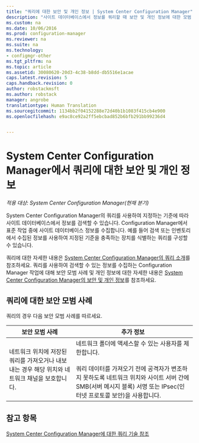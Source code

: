```yaml
---
title: "쿼리에 대한 보안 및 개인 정보 | System Center Configuration Manager"
description: "사이트 데이터베이스에서 정보를 쿼리할 때 보안 및 개인 정보에 대한 모범 사례를 이해합니다."
ms.custom: na
ms.date: 10/06/2016
ms.prod: configuration-manager
ms.reviewer: na
ms.suite: na
ms.technology:
- configmgr-other
ms.tgt_pltfrm: na
ms.topic: article
ms.assetid: 30080620-20d3-4c38-b8dd-db5516e1acae
caps.latest.revision: 5
caps.handback.revision: 0
author: robstackmsft
ms.author: robstack
manager: angrobe
translationtype: Human Translation
ms.sourcegitcommit: 1134bb2f04152288e72d40b1b1083f415cb4e900
ms.openlocfilehash: e9ac8ce92a2ff5ebcbad852b6bfb291bb99236d4


---
```

# <a name="security-and-privacy-for-queries-in-system-center-configuration-manager"></a>System Center Configuration Manager에서 쿼리에 대한 보안 및 개인 정보

*적용 대상: System Center Configuration Manager(현재 분기)*

System Center Configuration Manager의 쿼리를 사용하여 지정하는 기준에 따라 사이트 데이터베이스에서 정보를 검색할 수 있습니다. Configuration Manager에서 표준 작업 중에 사이트 데이터베이스 정보를 수집합니다. 예를 들어 검색 또는 인벤토리에서 수집된 정보를 사용하여 지정된 기준을 충족하는 장치를 식별하는 쿼리를 구성할 수 있습니다.  

 쿼리에 대한 자세한 내용은 [System Center Configuration Manager의 쿼리 소개](../../../core/servers/manage/introduction-to-queries.md)를 참조하세요. 쿼리를 사용하여 검색할 수 있는 정보를 수집하는 Configuration Manager 작업에 대해 보안 모범 사례 및 개인 정보에 대한 자세한 내용은 [System Center Configuration Manager의 보안 및 개인 정보](../../../core/plan-design/security/security-and-privacy.md)를 참조하세요.  

## <a name="security-best-practices-for-queries"></a>쿼리에 대한 보안 모범 사례  
 쿼리의 경우 다음 보안 모범 사례를 따르세요.  

|보안 모범 사례|추가 정보|  
|----------------------------|----------------------|  
|네트워크 위치에 저장된 쿼리를 가져오거나 내보내는 경우 해당 위치와 네트워크 채널을 보호합니다.|네트워크 폴더에 액세스할 수 있는 사용자를 제한합니다.<br /><br /> 쿼리 데이터를 가져오기 전에 공격자가 변조하지 못하도록 네트워크 위치와 사이트 서버 간에 SMB(서버 메시지 블록) 서명 또는 IPsec(인터넷 프로토콜 보안)을 사용합니다.|  

## <a name="see-also"></a>참고 항목  
 [System Center Configuration Manager에 대한 쿼리 기술 참조](../../../core/servers/manage/queries-technical-reference.md)



<!--HONumber=Nov16_HO1-->


